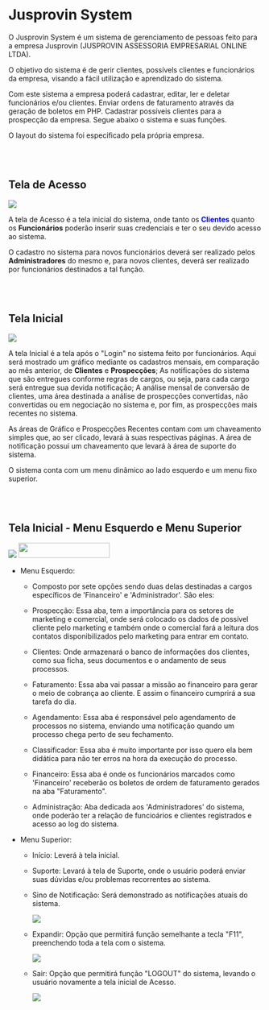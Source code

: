 # Jusprovin System
O Jusprovin System é um sistema de gerenciamento de pessoas feito para a empresa Jusprovin (JUSPROVIN ASSESSORIA EMPRESARIAL ONLINE LTDA). 

O objetivo do sistema é de gerir clientes, possívels clientes e funcionários da empresa, visando a fácil utilização e aprendizado do sistema.

Com este sistema a empresa poderá cadastrar, editar, ler e deletar funcionários e/ou clientes. Enviar ordens de faturamento através da geração de boletos em PHP. Cadastrar possíveis clientes para a prospecção da empresa. Segue abaixo o sistema e suas funções.

O layout do sistema foi especificado pela própria empresa.

<br>
<br>


<h2>Tela de Acesso</h2>
<img src="https://user-images.githubusercontent.com/58988379/174391889-9c541b32-0f6a-4a8e-b7ab-5d4205fd0c15.png">

A tela de Acesso é a tela inicial do sistema, onde tanto os <strong style="color:blue;">Clientes</strong> quanto os <strong>Funcionários</strong> poderão inserir suas credenciais e ter o seu devido acesso ao sistema. 

O cadastro no sistema para novos funcionários deverá ser realizado pelos <strong>Administradores</strong> do mesmo e, para novos clientes, deverá ser realizado por funcionários destinados a tal função.

<br>
<br>

<h2>Tela Inicial</h2>
<img src="https://user-images.githubusercontent.com/58988379/174392906-b3b58db5-bbcc-4d2c-bc50-4ac24000df80.png">

A tela Inicial é a tela após o "Login" no sistema feito por funcionários. Aqui será mostrado um gráfico mediante os cadastros mensais, em comparação ao mês anterior, de <strong>Clientes</strong> e <strong>Prospecções</strong>; As notificações do sistema que são entregues conforme regras de cargos, ou seja, para cada cargo será entregue sua devida notificação; A análise mensal de conversão de clientes, uma área destinada a análise de prospecções convertidas, não convertidas ou em negociação no sistema e, por fim, as prospecções mais recentes no sistema.

As áreas de Gráfico e Prospecções Recentes contam com um chaveamento simples que, ao ser clicado, levará à suas respectivas páginas. A área de notificação possui um chaveamento que levará à área de suporte do sistema.

O sistema conta com um menu dinâmico ao lado esquerdo e um menu fixo superior.

<br>
<br>

<h2>Tela Inicial - Menu Esquerdo e Menu Superior</h2>
<p float="left">
  <img src="https://user-images.githubusercontent.com/58988379/174393770-08f06f30-9d17-42ae-81fc-f332dbc9a2b6.png">
  <img src="https://user-images.githubusercontent.com/58988379/174394418-11529025-8592-49f3-943e-96d61c6d803b.png" width="60%" height="30px">
</p>

- Menu Esquerdo:
   - Composto por sete opções sendo duas delas destinadas a cargos específicos de 'Financeiro' e 'Administrador'. São eles:

   - Prospecção: Essa aba, tem a importância para os setores de marketing e comercial, onde será colocado os dados de possível cliente pelo marketing e também onde o comercial fará a leitura dos contatos disponibilizados pelo marketing para entrar em contato.
   - Clientes: Onde armazenará o banco de informações dos clientes, como sua ficha, seus documentos e o andamento de seus processos.
   - Faturamento: Essa aba vai passar a missão ao financeiro para gerar o meio de cobrança ao cliente. E assim o financeiro cumprirá a sua tarefa do dia.
   - Agendamento: Essa aba é responsável pelo agendamento de processos no sistema, enviando uma notificação quando um processo chega perto de seu fechamento.
   - Classificador: Essa aba é muito importante por isso quero ela bem didática para não ter erros na hora da execução do processo.
   - Financeiro: Essa aba é onde os funcionários marcados como 'Financeiro' receberão os boletos de ordem de faturamento gerados na aba "Faturamento".
   - Administração: Aba dedicada aos 'Administradores' do sistema, onde poderão ter a relação de funcioários e clientes registrados e acesso ao log do sistema.

- Menu Superior:
   - Início: Leverá à tela inicial.
   - Suporte: Levará à tela de Suporte, onde o usuário poderá enviar suas dúvidas e/ou problemas recorrentes ao sistema.
   - Sino de Notificação: Será demonstrado as notificações atuais do sistema.
   
     <img src="https://user-images.githubusercontent.com/58988379/174396204-49566da9-3478-41bf-8c13-a4ca9f418f42.png">
     
   - Expandir: Opção que permitirá função semelhante a tecla "F11", preenchendo toda a tela com o sistema.
   
     <img src="https://user-images.githubusercontent.com/58988379/174396445-ab5e8aca-3d0e-44cd-9a02-88045440b154.png">
     
   - Sair: Opção que permitirá função "LOGOUT" do sistema, levando o usuário novamente a tela inicial de Acesso.
   
     <img src="https://user-images.githubusercontent.com/58988379/174396569-9d93a232-c06d-4832-9067-e19ac641ac15.png">
     

